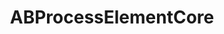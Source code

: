 ---
title: ABProcessElementCore
layout: module
mod: 'module:ABProcessElementCore'
category: process-tasks
---